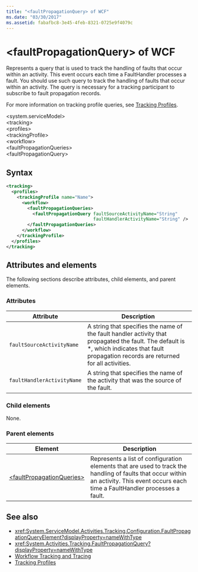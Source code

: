 ```yaml
---
title: "<faultPropagationQuery> of WCF"
ms.date: "03/30/2017"
ms.assetid: fabafbc8-3e45-4feb-8321-0725e9f4079c
---
```


# \<faultPropagationQuery> of WCF

Represents a query that is used to track the handling of faults that occur within an activity.  This event occurs each time a FaultHandler processes a fault. You should use such query to track the handling of faults that occur within an activity. The query is necessary for a  tracking participant to subscribe to fault propagation records.

For more information on tracking profile queries, see [Tracking Profiles](../../../../../docs/framework/windows-workflow-foundation/tracking-profiles.md).

\<system.serviceModel>\
\<tracking>\
\<profiles>\
\<trackingProfile>\
\<workflow>\
\<faultPropagationQueries>\
\<faultPropagationQuery>

## Syntax

```xml
<tracking>
  <profiles>
    <trackingProfile name="Name">
      <workflow>
        <faultPropagationQueries>
          <faultPropagationQuery faultSourceActivityName="String"
                                 faultHandlerActivityName="String" />
        </faultPropagationQueries>
      </workflow>
    </trackingProfile>
  </profiles>
</tracking>
```

## Attributes and elements

The following sections describe attributes, child elements, and parent elements.

### Attributes

|Attribute|Description|
|---------------|-----------------|
|`faultSourceActivityName`|A string that specifies the name of the fault handler activity that propagated the fault. The default is \*, which indicates that fault propagation records are returned for all activities.|
|`faultHandlerActivityName`|A string that specifies the name of the activity that was the source of the fault.|

### Child elements

None.

### Parent elements

|Element|Description|
|-------------|-----------------|
|[\<faultPropagationQueries>](faultpropagationqueries-of-wcf.md)|Represents a list of configuration elements that are used to track the handling of faults that occur within an activity.  This event occurs each time a FaultHandler processes a fault.|

## See also

- <xref:System.ServiceModel.Activities.Tracking.Configuration.FaultPropagationQueryElement?displayProperty=nameWithType>
- <xref:System.Activities.Tracking.FaultPropagationQuery?displayProperty=nameWithType>
- [Workflow Tracking and Tracing](../../../../../docs/framework/windows-workflow-foundation/workflow-tracking-and-tracing.md)
- [Tracking Profiles](../../../../../docs/framework/windows-workflow-foundation/tracking-profiles.md)
